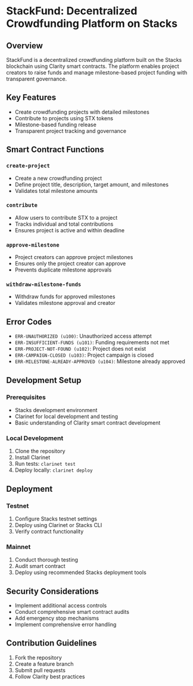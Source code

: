 # StackFund: Decentralized Crowdfunding Platform on Stacks

## Overview

StackFund is a decentralized crowdfunding platform built on the Stacks blockchain using Clarity smart contracts. The platform enables project creators to raise funds and manage milestone-based project funding with transparent governance.

## Key Features

- Create crowdfunding projects with detailed milestones
- Contribute to projects using STX tokens
- Milestone-based funding release
- Transparent project tracking and governance

## Smart Contract Functions

### `create-project`
- Create a new crowdfunding project
- Define project title, description, target amount, and milestones
- Validates total milestone amounts

### `contribute`
- Allow users to contribute STX to a project
- Tracks individual and total contributions
- Ensures project is active and within deadline

### `approve-milestone`
- Project creators can approve project milestones
- Ensures only the project creator can approve
- Prevents duplicate milestone approvals

### `withdraw-milestone-funds`
- Withdraw funds for approved milestones
- Validates milestone approval and creator

## Error Codes

- `ERR-UNAUTHORIZED (u100)`: Unauthorized access attempt
- `ERR-INSUFFICIENT-FUNDS (u101)`: Funding requirements not met
- `ERR-PROJECT-NOT-FOUND (u102)`: Project does not exist
- `ERR-CAMPAIGN-CLOSED (u103)`: Project campaign is closed
- `ERR-MILESTONE-ALREADY-APPROVED (u104)`: Milestone already approved

## Development Setup

### Prerequisites
- Stacks development environment
- Clarinet for local development and testing
- Basic understanding of Clarity smart contract development

### Local Development
1. Clone the repository
2. Install Clarinet
3. Run tests: `clarinet test`
4. Deploy locally: `clarinet deploy`

## Deployment

### Testnet
1. Configure Stacks testnet settings
2. Deploy using Clarinet or Stacks CLI
3. Verify contract functionality

### Mainnet
1. Conduct thorough testing
2. Audit smart contract
3. Deploy using recommended Stacks deployment tools

## Security Considerations

- Implement additional access controls
- Conduct comprehensive smart contract audits
- Add emergency stop mechanisms
- Implement comprehensive error handling

## Contribution Guidelines

1. Fork the repository
2. Create a feature branch
3. Submit pull requests
4. Follow Clarity best practices

